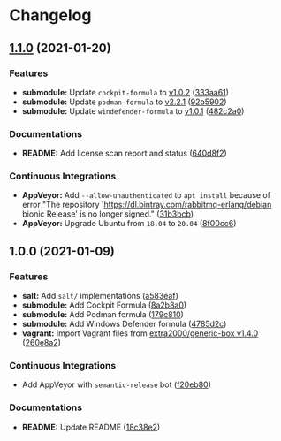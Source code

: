 # Changelog

## [1.1.0](https://github.com/extra2000/windefender-box/compare/v1.0.0...v1.1.0) (2021-01-20)


### Features

* **submodule:** Update `cockpit-formula` to [v1.0.2](https://github.com/extra2000/cockpit-formula/releases/tag/v1.0.2) ([333aa61](https://github.com/extra2000/windefender-box/commit/333aa61ecc64906294ebce6591e867cad9f68adb))
* **submodule:** Update `podman-formula` to [v2.2.1](https://github.com/extra2000/podman-formula/releases/tag/v2.2.1) ([92b5902](https://github.com/extra2000/windefender-box/commit/92b59026875aa6c426a7e9f3b4ba8175a5a50642))
* **submodule:** Update `windefender-formula` to [v1.0.1](https://github.com/extra2000/windefender-formula/releases/tag/v1.0.1) ([482c2a0](https://github.com/extra2000/windefender-box/commit/482c2a0f50ab12a5e3d76ff76964c90d06c6181d))


### Documentations

* **README:** Add license scan report and status ([640d8f2](https://github.com/extra2000/windefender-box/commit/640d8f2144c34bccee861f75572b81d4b7663b20))


### Continuous Integrations

* **AppVeyor:** Add `--allow-unauthenticated` to `apt install` because of error "The repository 'https://dl.bintray.com/rabbitmq-erlang/debian bionic Release' is no longer signed." ([31b3bcb](https://github.com/extra2000/windefender-box/commit/31b3bcb7a0700b044d945d9ef635de4d1a3522d0))
* **AppVeyor:** Upgrade Ubuntu from `18.04` to `20.04` ([8f00cc6](https://github.com/extra2000/windefender-box/commit/8f00cc60a6ea5363a6b89b970c8a7e8a56adfbf9))

## 1.0.0 (2021-01-09)


### Features

* **salt:** Add `salt/` implementations ([a583eaf](https://github.com/extra2000/windefender-box/commit/a583eaf71ac86f72dc3a67ca9d5d62a102c75f3d))
* **submodule:** Add Cockpit Formula ([8a2b8a0](https://github.com/extra2000/windefender-box/commit/8a2b8a03741655dc91c4476ef1c2d7d3b539e11f))
* **submodule:** Add Podman formula ([179c810](https://github.com/extra2000/windefender-box/commit/179c81062697617fb7cd2b6a2f145ff831b9baab))
* **submodule:** Add Windows Defender formula ([4785d2c](https://github.com/extra2000/windefender-box/commit/4785d2c3aca6bf5fcbb6f0e7616f234939e088e3))
* **vagrant:** Import Vagrant files from [extra2000/generic-box v1.4.0](https://github.com/extra2000/generic-box/releases/tag/v1.4.0) ([260e8a2](https://github.com/extra2000/windefender-box/commit/260e8a254fabfa59b282055f6a734ac57ec1796e))


### Continuous Integrations

* Add AppVeyor with `semantic-release` bot ([f20eb80](https://github.com/extra2000/windefender-box/commit/f20eb80a492a399056e8faf6e652ead4eb9016f7))


### Documentations

* **README:** Update README ([18c38e2](https://github.com/extra2000/windefender-box/commit/18c38e271dd31f9ef0886a997534e5811c67522f))

